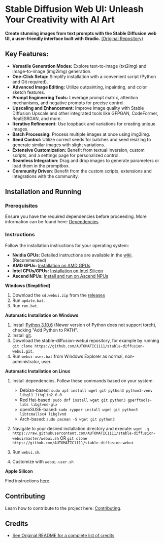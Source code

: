 # Stable Diffusion Web UI: Unleash Your Creativity with AI Art

**Create stunning images from text prompts with the Stable Diffusion web UI, a user-friendly interface built with Gradio.** [(Original Repository)](https://github.com/AUTOMATIC1111/stable-diffusion-webui)

## Key Features:

*   **Versatile Generation Modes:** Explore text-to-image (txt2img) and image-to-image (img2img) generation.
*   **One-Click Setup:** Simplify installation with a convenient script (Python and Git required).
*   **Advanced Image Editing:** Utilize outpainting, inpainting, and color sketch features.
*   **Prompt Engineering Tools:** Leverage prompt matrix, attention mechanisms, and negative prompts for precise control.
*   **Upscaling and Enhancement:** Improve image quality with Stable Diffusion Upscale and other integrated tools like GFPGAN, CodeFormer, RealESRGAN, and more.
*   **Iterative Refinement:** Use loopback and variations for creating unique images.
*   **Batch Processing:** Process multiple images at once using img2img.
*   **Seed Control:** Utilize correct seeds for batches and seed resizing to generate similar images with slight variations.
*   **Extensive Customization:** Benefit from textual inversion, custom scripts, and a settings page for personalized control.
*   **Seamless Integration:** Drag and drop images to generate parameters or load them in the promptbox.
*   **Community Driven**: Benefit from the custom scripts, extensions and integrations with the community.

## Installation and Running

### Prerequisites
Ensure you have the required dependencies before proceeding. More information can be found here: [Dependencies](https://github.com/AUTOMATIC1111/stable-diffusion-webui/wiki/Dependencies)

### Instructions

Follow the installation instructions for your operating system:

*   **Nvidia GPUs:** Detailed instructions are available in the [wiki](https://github.com/AUTOMATIC1111/stable-diffusion-webui/wiki/Install-and-Run-on-NVidia-GPUs). (Recommended)
*   **AMD GPUs:** [Installation on AMD GPUs](https://github.com/AUTOMATIC1111/stable-diffusion-webui/wiki/Install-and-Run-on-AMD-GPUs).
*   **Intel CPUs/GPUs:** [Installation on Intel Silicon](https://github.com/openvinotoolkit/stable-diffusion-webui/wiki/Installation-on-Intel-Silicon)
*   **Ascend NPUs:** [Install and run on Ascend NPUs](https://github.com/wangshuai09/stable-diffusion-webui/wiki/Install-and-run-on-Ascend-NPUs)

**Windows (Simplified)**

1.  Download the `sd.webui.zip` from the [releases](https://github.com/AUTOMATIC1111/stable-diffusion-webui/releases)
2.  Run `update.bat`.
3.  Run `run.bat`.

**Automatic Installation on Windows**

1.  Install [Python 3.10.6](https://www.python.org/downloads/release/python-3106/) (Newer version of Python does not support torch), checking "Add Python to PATH".
2.  Install [git](https://git-scm.com/download/win).
3.  Download the stable-diffusion-webui repository, for example by running `git clone https://github.com/AUTOMATIC1111/stable-diffusion-webui.git`.
4.  Run `webui-user.bat` from Windows Explorer as normal, non-administrator, user.

**Automatic Installation on Linux**

1.  Install dependencies. Follow these commands based on your system:
    *   Debian-based: `sudo apt install wget git python3 python3-venv libgl1 libglib2.0-0`
    *   Red Hat-based: `sudo dnf install wget git python3 gperftools-libs libglvnd-glx`
    *   openSUSE-based: `sudo zypper install wget git python3 libtcmalloc4 libglvnd`
    *   Arch-based: `sudo pacman -S wget git python3`

2.  Navigate to your desired installation directory and execute:
    `wget -q https://raw.githubusercontent.com/AUTOMATIC1111/stable-diffusion-webui/master/webui.sh`
    OR
    `git clone https://github.com/AUTOMATIC1111/stable-diffusion-webui`

3.  Run `webui.sh`.
4.  Customize with `webui-user.sh`

**Apple Silicon**

Find instructions [here](https://github.com/AUTOMATIC1111/stable-diffusion-webui/wiki/Installation-on-Apple-Silicon).

## Contributing

Learn how to contribute to the project here: [Contributing](https://github.com/AUTOMATIC1111/stable-diffusion-webui/wiki/Contributing).

## Credits

*   [See Original README for a complete list of credits](https://github.com/AUTOMATIC1111/stable-diffusion-webui)